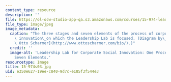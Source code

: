 ```yaml
---
content_type: resource
description: ''
file: https://ol-ocw-studio-app-qa.s3.amazonaws.com/courses/15-974-leadership-lab-spring-2003/e350e62719eec8409d7ce185f3f544e3_15-974s03.jpg
file_type: image/jpeg
image_metadata:
  caption: "The three stages and seven elements of the process of corporate social\
    \ innovation\_on which the Leadership Lab is focused. (Diagram by\_[Dr. Claus\
    \ Otto Scharmer](http://www.ottoscharmer.com/bio/).)"
  credit: ''
  image-alt: 'Leadership Lab for Corporate Social Innovation: One Process, Three Stages,
    Seven Elements.'
resourcetype: Image
title: 15-974s03.jpg
uid: e350e627-19ee-c840-9d7c-e185f3f544e3
---
```

